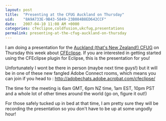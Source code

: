 ```yaml
---
layout: post
title:  "Presenting at the CFUG Auckland on Thursday"
uid:	"8A9A733E-9B43-5849-23B084B8ED642CCF"
date:   2007-04-10 11:08 AM +0000
categories: cfeclipse,coldfusion,ukcfug,presentations
permalink: presenting-at-the-cfug-auckland-on-thursday
---
```

I am doing a presentation for the <a href="http://www.cfug.co.nz/">Auckland (that's New Zealand!) CFUG</a> on Thursday this week about <a href="http://cfeclipse.org">CFEclipse</a>. If you are interested in getting started using the CFEclipse plugin for Eclipse, this is the presentation for you!

Unfortunately I wont be there in person (maybe next time guys!) but it will be in one of these new fangled Adobe Connect rooms, which means you can join if you head to : <a href="http://adobechats.adobe.acrobat.com/cfeclipse/">http://adobechats.adobe.acrobat.com/cfeclipse/ </a>

The time for the meeting is 6am GMT, 6pm NZ time, 1am EST, 10pm PST and a whole lot of other times around the world (go on, figure it out!)

For those safely tucked up in bed at that time, I am pretty sure they will be recording the presentation so you don't have to be up at some ungodly hour!